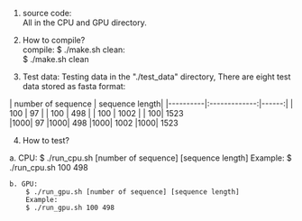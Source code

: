 1. source code:  
    All in the CPU and GPU directory.

2. How to compile?  
	compile:
		$ ./make.sh
	clean:  
		$ ./make.sh clean

3. Test data:
	Testing data in the "./test_data" directory,
	There are eight test data stored as fasta format:

|      number of sequence      |  sequence length|
|----------|:-------------:|------:|
|  100 | 97 |
|    100   |   498 |
| 100 |   1002 |
|  100|			1523    
|1000|			  97
|1000|			 498
|1000|			1002
|1000|			1523
  


4. How to test?

  a. CPU:
		$ ./run_cpu.sh [number of sequence] [sequence length]
		Example:
		$ ./run_cpu.sh 100 498	

	b. GPU:
		$ ./run_gpu.sh [number of sequence] [sequence length]
		Example:
		$ ./run_gpu.sh 100 498	
		

	



